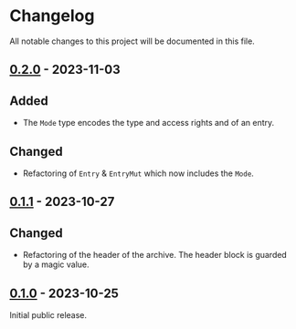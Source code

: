 # Changelog

All notable changes to this project will be documented in this file.

## [0.2.0] - 2023-11-03

## Added

- The `Mode` type encodes the type and access rights and of an entry.

## Changed

- Refactoring of `Entry` & `EntryMut` which now includes the `Mode`.

## [0.1.1] - 2023-10-27

## Changed

- Refactoring of the header of the archive. The header block is guarded by a
  magic value.

## [0.1.0] - 2023-10-25

Initial public release.

[0.1.0]: https://github.com/drobin/nuts-archive/tree/v0.1.0
[0.1.1]: https://github.com/drobin/nuts-archive/tree/v0.1.1
[0.2.0]: https://github.com/drobin/nuts-archive/tree/v0.2.0
